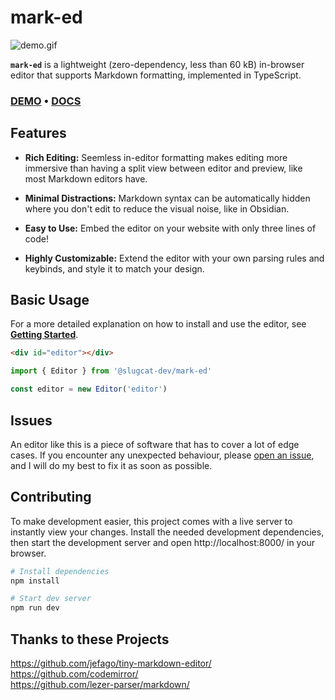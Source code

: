 # mark-ed

![demo.gif](https://github.com/user-attachments/assets/3dc49cfc-9e57-482c-b06f-787269aa5a95)

**`mark-ed`** is a lightweight (zero-dependency, less than 60 kB) in-browser editor that supports Markdown formatting, implemented in TypeScript.

### [DEMO](https://doublekekse.dev/mark-ed) • [DOCS](https://github.com/slugcat-dev/mark-ed/wiki)

## Features
- **Rich Editing:** Seemless in-editor formatting makes editing more immersive than having a split view between editor and preview, like most Markdown editors have.

- **Minimal Distractions:** Markdown syntax can be automatically hidden where you don't edit to reduce the visual noise, like in Obsidian.

- **Easy to Use:** Embed the editor on your website with only three lines of code!

- **Highly Customizable:** Extend the editor with your own parsing rules and keybinds, and style it to match your design.

## Basic Usage
For a more detailed explanation on how to install and use the editor, see [**Getting Started**](https://github.com/slugcat-dev/mark-ed/wiki/Getting-Started).

```html
<div id="editor"></div>
```

```ts
import { Editor } from '@slugcat-dev/mark-ed'

const editor = new Editor('editor')
```

## Issues
An editor like this is a piece of software that has to cover a lot of edge cases. If you encounter any unexpected behaviour, please [open an issue](https://github.com/slugcat-dev/mark-ed/issues), and I will do my best to fix it as soon as possible.

## Contributing
To make development easier, this project comes with a live server to instantly view your changes. Install the needed development dependencies, then start the development server and open http://localhost:8000/ in your browser.

```sh
# Install dependencies
npm install

# Start dev server
npm run dev
```

## Thanks to these Projects
https://github.com/jefago/tiny-markdown-editor/ \
https://github.com/codemirror/ \
https://github.com/lezer-parser/markdown/
